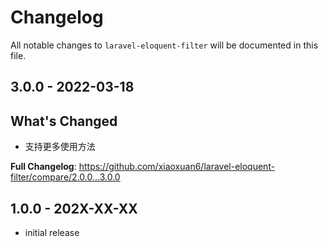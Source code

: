 # Changelog

All notable changes to `laravel-eloquent-filter` will be documented in this file.

## 3.0.0 - 2022-03-18

## What's Changed

- 支持更多使用方法

**Full Changelog**: https://github.com/xiaoxuan6/laravel-eloquent-filter/compare/2.0.0...3.0.0

## 1.0.0 - 202X-XX-XX

- initial release

